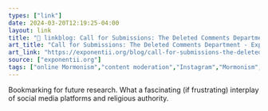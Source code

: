 ```yaml
---
types: ["link"]
date: 2024-03-20T12:19:25-04:00
layout: link
title: "🔗 linkblog: Call for Submissions: The Deleted Comments Department - Exponent II'"
art_title: "Call for Submissions: The Deleted Comments Department - Exponent II"
art_link: "https://exponentii.org/blog/call-for-submissions-the-deleted-comments-department/"
source: ["exponentii.org"]
tags: ["online Mormonism","content moderation","Instagram","Mormonism","religious authority"]
---
```

Bookmarking for future research. What a fascinating (if frustrating) interplay of social media platforms and religious authority.
